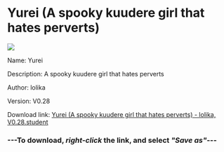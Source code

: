# Yurei (A spooky kuudere girl that hates perverts)

<img src = "https://raw.githubusercontent.com/Arbiter1223/Koukou-Gurashi-Custom-Students/master/Students/Files/Yurei%20(A%20spooky%20kuudere%20girl%20that%20hates%20perverts).png">

Name: Yurei

Description: A spooky kuudere girl that hates perverts

Author: lolika

Version: V0.28

Download link: <a href="https://raw.githubusercontent.com/Arbiter1223/Koukou-Gurashi-Custom-Students/master/Students/Files/Yurei%20(A%20spooky%20kuudere%20girl%20that%20hates%20perverts)%20-%20lolika%2C%20V0.28.student">Yurei (A spooky kuudere girl that hates perverts) - lolika, V0.28.student</a>

### ---**To download, _right-click_ the link, and select _"Save as"_**---

